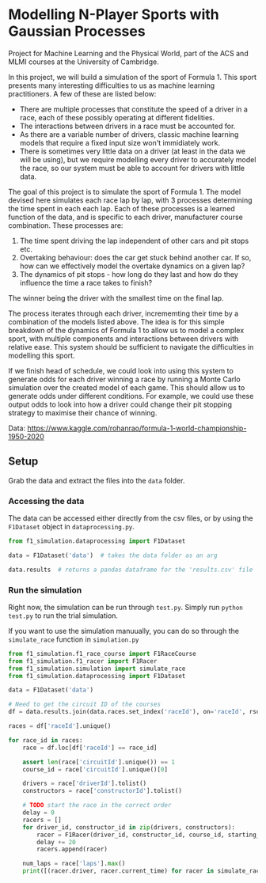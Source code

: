 # Modelling N-Player Sports with Gaussian Processes

Project for Machine Learning and the Physical World, part of the ACS and MLMI courses at the University of Cambridge.

In this project, we will build a simulation of the sport of Formula 1. This sport presents many interesting difficulties to us as machine learning practitioners. A few of these are listed below: 
* There are multiple processes that constitute the speed of a driver in a race, each of these possibly operating at different fidelities.
* The interactions between drivers in a race must be accounted for.
* As there are a variable number of drivers, classic machine learning models that require a fixed input size won't immidiately work.
* There is sometimes very little data on a driver (at least in the data we will be using), but we require modelling every driver to accurately model the race, so our system must be able to account for drivers with little data.

The goal of this project is to simulate the sport of Formula 1. The model devised here simulates each race lap by lap, with 3 processes determining the time spent in each each lap. Each of these processes is a learned function of the data, and is specific to each driver, manufacturer course combination. These processes are:
1. The time spent driving the lap independent of other cars and pit stops etc.
2. Overtaking behaviour: does the car get stuck behind another car. If so, how can we effectively model the overtake dynamics on a given lap?
3. The dynamics of pit stops - how long do they last and how do they influence the time a race takes to finish?

The winner being the driver with the smallest time on the final lap.

The process iterates through each driver, incrememting their time by a combination of the models listed above. The idea is for this simple breakdown of the dynamics of Formula 1 to allow us to model a complex sport, with multiple components and interactions between drivers with relative ease. This system should be sufficient to navigate the difficulties in modelling this sport.

If we finish head of schedule, we could look into using this system to generate odds for each driver winning a race by running a Monte Carlo simulation over the created model of each game. This should allow us to generate odds under different conditions. For example, we could use these output odds to look into how a driver could change their pit stopping strategy to maximise their chance of winning.

Data: https://www.kaggle.com/rohanrao/formula-1-world-championship-1950-2020


## Setup
Grab the data and extract the files into the `data` folder.

### Accessing the data
The data can be accessed either directly from the csv files, or by using the `F1Dataset` object in `dataprocessing.py`.

```py
from f1_simulation.dataprocessing import F1Dataset

data = F1Dataset('data')  # takes the data folder as an arg

data.results  # returns a pandas dataframe for the 'results.csv' file
```

### Run the simulation
Right now, the simulation can be run through `test.py`. Simply run `python test.py` to run the trial simulation.

If you want to use the simulation manuually, you can do so through the `simulate_race` function in `simulation.py`

```py
from f1_simulation.f1_race_course import F1RaceCourse
from f1_simulation.f1_racer import F1Racer
from f1_simulation.simulation import simulate_race
from f1_simulation.dataprocessing import F1Dataset

data = F1Dataset('data')

# Need to get the circuit ID of the courses
df = data.results.join(data.races.set_index('raceId'), on='raceId', rsuffix='_race')

races = df['raceId'].unique()

for race_id in races:
    race = df.loc[df['raceId'] == race_id]

    assert len(race['circuitId'].unique()) == 1
    course_id = race['circuitId'].unique()[0]

    drivers = race['driverId'].tolist()
    constructors = race['constructorId'].tolist()

    # TODO start the race in the correct order
    delay = 0
    racers = []
    for driver_id, constructor_id in zip(drivers, constructors):
        racer = F1Racer(driver_id, constructor_id, course_id, starting_time=delay)
        delay += 20
        racers.append(racer)

    num_laps = race['laps'].max()
    print([(racer.driver, racer.current_time) for racer in simulate_race(racers, num_laps)])
```